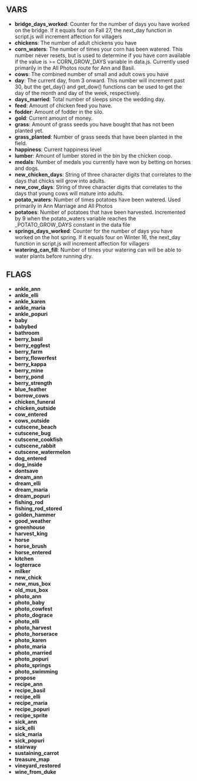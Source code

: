 ## VARS
* **bridge_days_worked**: Counter for the number of days you have worked on the bridge. If it equals four on Fall 27, the next_day function in script.js will increment affection for villagers
* **chickens**: The number of adult chickens you have
* **corn_waters**: The number of times your corn has been watered. This number never resets, but is used to determine if you have corn available if the value is >= CORN_GROW_DAYS variable in data.js. Currently used primarily in the All Photos route for Ann and Basil.
* **cows**: The combined number of small and adult cows you have
* **day**: The current day, from 3 onward. This number will increment past 30, but the get_day() and get_dow() functions can be used to get the day of the month and day of the week, respectively.
* **days_married**: Total number of sleeps since the wedding day.
* **feed**: Amount of chicken feed you have.
* **fodder**: Amount of fodder in the silo.
* **gold**: Current amount of money.
* **grass**: Amount of grass seeds you have bought that has not been planted yet.
* **grass_planted**: Number of grass seeds that have been planted in the field.
* **happiness**: Current happiness level
* **lumber**: Amount of lumber stored in the bin by the chicken coop.
* **medals**: Number of medals you currently have won by betting on horses and dogs.
* **new_chicken_days**: String of three character digits that correlates to the days that chicks will grow into adults.
* **new_cow_days**: String of three character digits that correlates to the days that young cows will mature into adults.
* **potato_waters**: Number of times potatoes have been watered. Used primarily in Ann Marriage and All Photos
* **potatoes**: Number of potatoes that have been harvested. Incremented by 9 when the potato_waters variable reaches the _POTATO_GROW_DAYS constant in the data file
* **springs_days_worked**: Counter for the number of days you have worked on the hot spring. If it equals four on Winter 16, the next_day function in script.js will increment affection for villagers
* **watering_can_fill**: Number of times your watering can will be able to water plants before running dry.

## FLAGS
* **ankle_ann**
* **ankle_elli**
* **ankle_karen**
* **ankle_maria**
* **ankle_popuri**
* **baby**
* **babybed**
* **bathroom**
* **berry_basil**
* **berry_eggfest**
* **berry_farm**
* **berry_flowerfest**
* **berry_kappa**
* **berry_mine**
* **berry_pond**
* **berry_strength**
* **blue_feather**
* **borrow_cows**
* **chicken_funeral**
* **chicken_outside**
* **cow_entered**
* **cows_outside**
* **cutscene_beach**
* **cutscene_bug**
* **cutscene_cookfish**
* **cutscene_rabbit**
* **cutscene_watermelon**
* **dog_entered**
* **dog_inside**
* **dontsave**
* **dream_ann**
* **dream_elli**
* **dream_maria**
* **dream_popuri**
* **fishing_rod**
* **fishing_rod_stored**
* **golden_hammer**
* **good_weather**
* **greenhouse**
* **harvest_king**
* **horse**
* **horse_brush**
* **horse_entered**
* **kitchen**
* **logterrace**
* **milker**
* **new_chick**
* **new_mus_box**
* **old_mus_box**
* **photo_ann**
* **photo_baby**
* **photo_cowfest**
* **photo_dograce**
* **photo_elli**
* **photo_harvest**
* **photo_horserace**
* **photo_karen**
* **photo_maria**
* **photo_married**
* **photo_popuri**
* **photo_springs**
* **photo_swimming**
* **propose**
* **recipe_ann**
* **recipe_basil**
* **recipe_elli**
* **recipe_maria**
* **recipe_popuri**
* **recipe_sprite**
* **sick_ann**
* **sick_elli**
* **sick_maria**
* **sick_popuri**
* **stairway**
* **sustaining_carrot**
* **treasure_map**
* **vineyard_restored**
* **wine_from_duke**